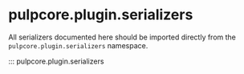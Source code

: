 # pulpcore.plugin.serializers

All serializers documented here should be imported directly from the `pulpcore.plugin.serializers`
namespace.

::: pulpcore.plugin.serializers
